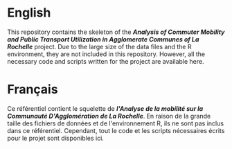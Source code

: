 # English
This repository contains the skeleton of the ***Analysis of Commuter Mobility and Public Transport Utilization in Agglomerate Communes of La Rochelle***  project. Due to the large size of the data files and the R environment, they are not included in this repository. However, all the necessary code and scripts written for the project are available here.



# Français
Ce référentiel contient le squelette de ***l'Analyse de la mobilité sur la Communauté D'Agglomération de La Rochelle***. En raison de la grande taille des fichiers de données et de l'environnement R, ils ne sont pas inclus dans ce référentiel. Cependant, tout le code et les scripts nécessaires écrits pour le projet sont disponibles ici.
